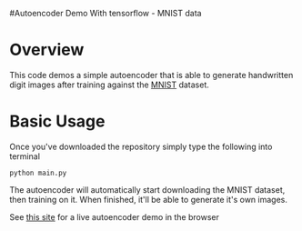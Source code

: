#Autoencoder Demo With tensorflow - MNIST data

Overview
============

This code demos a simple autoencoder that is able to generate handwritten digit images after training against the [MNIST](http://yann.lecun.com/exdb/mnist/) dataset.


Basic Usage
===========

Once you've downloaded the repository simply type the following into terminal

`python main.py`

The autoencoder will automatically start downloading the MNIST dataset, then training on it. When finished, it'll be able to generate it's own images. 

See [this site](https://cs.stanford.edu/people/karpathy/convnetjs/demo/autoencoder.html) for a live autoencoder demo in the browser 
